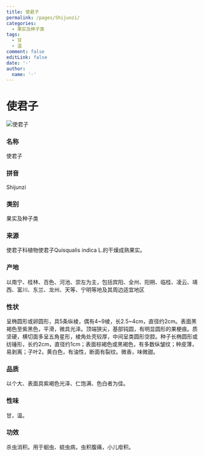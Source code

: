 ```yaml
---
title: 使君子
permalink: /pages/Shijunzi/
categories: 
  - 果实及种子类
tags: 
  - 甘
  - 温
comment: false
editLink: false
date: '·'
author: 
  name: '·'
---
```

# 使君子

![使君子](https://image.zhongyibaike.com/image/%E4%BD%BF%E5%90%9B%E5%AD%90/%E4%BD%BF%E5%90%9B%E5%AD%90.jpg)

<!-- more -->
### 名称
使君子

### 拼音
Shijunzi

### 类别
果实及种子类

### 来源
使君子科植物使君子Quisqualis indica L.的干燥成熟果实。

### 产地
以南宁、桂林、百色、河池、崇左为主，包括宾阳、全州、阳朔、临桂、凌云、靖西、富川、东兰、龙州、天等、宁明等地及其周边适宜地区

### 性状
呈椭圆形或卵圆形，具5条纵棱，偶有4~9棱，长2.5~4cm，直径约2cm。表面黑褐色至紫黑色，平滑，微具光泽。顶端狭尖，基部钝圆，有明显圆形的果梗痕。质坚硬，横切面多呈五角星形，棱角处壳较厚，中间呈类圆形空腔。种子长椭圆形或纺锤形，长约2cm，直径约1cm；表面棕褐色或黑褐色，有多数纵皱纹；种皮薄，易剥离；子叶2，黄白色，有油性，断面有裂纹。微香，味微甜。

### 品质
以个大、表面具紫褐色光泽、仁饱满、色白者为佳。

### 性味
甘，温。

### 功效
杀虫消积。用于蛔虫、蛲虫病，虫积腹痛，小儿疳积。
